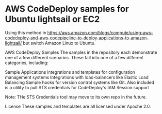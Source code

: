# AWS CodeDeploy samples for Ubuntu lightsail or EC2

Using this method in https://aws.amazon.com/blogs/compute/using-aws-codedeploy-and-aws-codepipeline-to-deploy-applications-to-amazon-lightsail/ but switch Amazon Linux to Ubuntu.

AWS CodeDeploy Samples
The samples in the repository each demonstrate one of a few different scenarios. These fall into one of a few different categories, including:

Sample Applications
Integrations and templates for configuration management systems
Integrations with load-balancers like Elastic Load Balancing
Sample hooks for version control systems like Git.
Also included is a utility to pull STS credentials for CodeDeploy's IAM Session support

Note: THe STS Credentials tool may move to its own repo in the future.

License
These samples and templates are all licensed under Apache 2.0.
